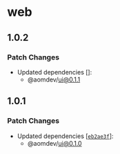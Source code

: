 # web

## 1.0.2

### Patch Changes

- Updated dependencies []:
  - @aomdev/ui@0.1.1

## 1.0.1

### Patch Changes

- Updated dependencies [[`eb2ae3f`](https://github.com/Active-Outre-Mer-Dev/aom/commit/eb2ae3f6d268d6461d70101efa0c972a74b4f814)]:
  - @aomdev/ui@0.1.0

